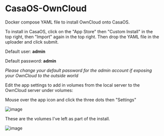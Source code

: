 # CasaOS-OwnCloud
Docker compose YAML file to install OwnCloud onto CasaOS.

To install in CasaOS, click on the "App Store" then "Custom Install" in the top right, then "Import" again in the top right. Then drop the YAML file in the uploader and click submit.

Default user: **admin**

Default password: **admin**

*Please change your default password for the admin account if exposing your OwnCloud to the outside world*

Edit the app settings to add in volumes from the local server to the OwnCloud server under volumes:

Mouse over the app icon and click the three dots then "Settings"

![image](https://github.com/jonth93/CasaOS-OwnCloud/assets/42115727/af6f5e9b-d2a4-4a48-bdd1-73dca8423d2a)

These are the volumes I've left as part of the install.

![image](https://github.com/jonth93/CasaOS-OwnCloud/assets/42115727/4b99b124-f847-4f27-bc19-3044a78517d7)

